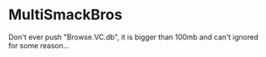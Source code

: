 # MultiSmackBros

Don't ever push "Browse.VC.db", it is bigger than 100mb and can't ignored for some reason...
